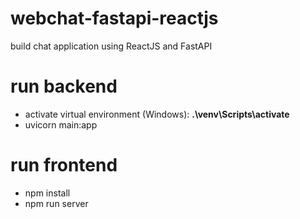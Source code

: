 # webchat-fastapi-reactjs
 build chat application using ReactJS and FastAPI

# run backend

- activate virtual environment (Windows): 
 **.\venv\Scripts\activate**
- uvicorn main:app

# run frontend
- npm install
- npm run server
